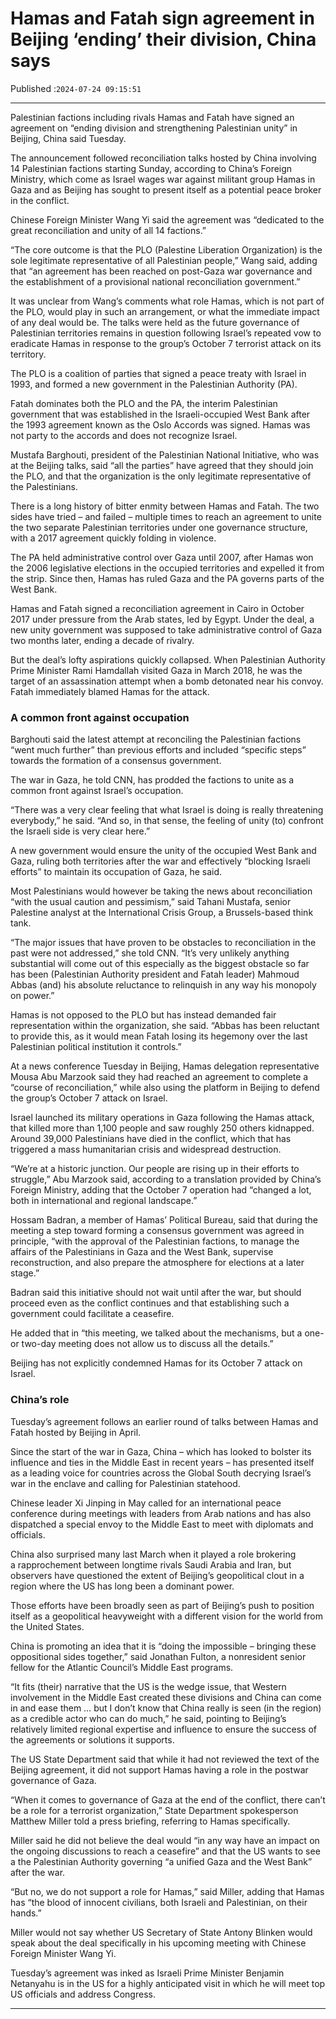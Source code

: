 # Hamas and Fatah sign agreement in Beijing ‘ending’ their division, China says

Published :`2024-07-24 09:15:51`

---

Palestinian factions including rivals Hamas and Fatah have signed an agreement on “ending division and strengthening Palestinian unity” in Beijing, China said Tuesday.

The announcement followed reconciliation talks hosted by China involving 14 Palestinian factions starting Sunday, according to China’s Foreign Ministry, which come as Israel wages war against militant group Hamas in Gaza and as Beijing has sought to present itself as a potential peace broker in the conflict.

Chinese Foreign Minister Wang Yi said the agreement was “dedicated to the great reconciliation and unity of all 14 factions.”

“The core outcome is that the PLO (Palestine Liberation Organization) is the sole legitimate representative of all Palestinian people,” Wang said, adding that “an agreement has been reached on post-Gaza war governance and the establishment of a provisional national reconciliation government.”

It was unclear from Wang’s comments what role Hamas, which is not part of the PLO, would play in such an arrangement, or what the immediate impact of any deal would be. The talks were held as the future governance of Palestinian territories remains in question following Israel’s repeated vow to eradicate Hamas in response to the group’s October 7 terrorist attack on its territory.

The PLO is a coalition of parties that signed a peace treaty with Israel in 1993, and formed a new government in the Palestinian Authority (PA).

Fatah dominates both the PLO and the PA, the interim Palestinian government that was established in the Israeli-occupied West Bank after the 1993 agreement known as the Oslo Accords was signed. Hamas was not party to the accords and does not recognize Israel.

Mustafa Barghouti, president of the Palestinian National Initiative, who was at the Beijing talks, said “all the parties” have agreed that they should join the PLO, and that the organization is the only legitimate representative of the Palestinians.

There is a long history of bitter enmity between Hamas and Fatah. The two sides have tried – and failed – multiple times to reach an agreement to unite the two separate Palestinian territories under one governance structure, with a 2017 agreement quickly folding in violence.

The PA held administrative control over Gaza until 2007, after Hamas won the 2006 legislative elections in the occupied territories and expelled it from the strip. Since then, Hamas has ruled Gaza and the PA governs parts of the West Bank.

Hamas and Fatah signed a reconciliation agreement in Cairo in October 2017 under pressure from the Arab states, led by Egypt. Under the deal, a new unity government was supposed to take administrative control of Gaza two months later, ending a decade of rivalry.

But the deal’s lofty aspirations quickly collapsed. When Palestinian Authority Prime Minister Rami Hamdallah visited Gaza in March 2018, he was the target of an assassination attempt when a bomb detonated near his convoy. Fatah immediately blamed Hamas for the attack.

### A common front against occupation

Barghouti said the latest attempt at reconciling the Palestinian factions “went much further” than previous efforts and included “specific steps” towards the formation of a consensus government.

The war in Gaza, he told CNN, has prodded the factions to unite as a common front against Israel’s occupation.

“There was a very clear feeling that what Israel is doing is really threatening everybody,” he said. “And so, in that sense, the feeling of unity (to) confront the Israeli side is very clear here.”

A new government would ensure the unity of the occupied West Bank and Gaza, ruling both territories after the war and effectively “blocking Israeli efforts” to maintain its occupation of Gaza, he said.

Most Palestinians would however be taking the news about reconciliation “with the usual caution and pessimism,” said Tahani Mustafa, senior Palestine analyst at the International Crisis Group, a Brussels-based think tank.

“The major issues that have proven to be obstacles to reconciliation in the past were not addressed,” she told CNN. “It’s very unlikely anything substantial will come out of this especially as the biggest obstacle so far has been (Palestinian Authority president and Fatah leader) Mahmoud Abbas (and) his absolute reluctance to relinquish in any way his monopoly on power.”

Hamas is not opposed to the PLO but has instead demanded fair representation within the organization, she said. “Abbas has been reluctant to provide this, as it would mean Fatah losing its hegemony over the last Palestinian political institution it controls.”

At a news conference Tuesday in Beijing, Hamas delegation representative Mousa Abu Marzook said they had reached an agreement to complete a “course of reconciliation,” while also using the platform in Beijing to defend the group’s October 7 attack on Israel.

Israel launched its military operations in Gaza following the Hamas attack, that killed more than 1,100 people and saw roughly 250 others kidnapped. Around 39,000 Palestinians have died in the conflict, which that has triggered a mass humanitarian crisis and widespread destruction.

“We’re at a historic junction. Our people are rising up in their efforts to struggle,” Abu Marzook said, according to a translation provided by China’s Foreign Ministry, adding that the October 7 operation had “changed a lot, both in international and regional landscape.”

Hossam Badran, a member of Hamas’ Political Bureau, said that during the meeting a step toward forming a consensus government was agreed in principle, “with the approval of the Palestinian factions, to manage the affairs of the Palestinians in Gaza and the West Bank, supervise reconstruction, and also prepare the atmosphere for elections at a later stage.”

Badran said this initiative should not wait until after the war, but should proceed even as the conflict continues and that establishing such a government could facilitate a ceasefire.

He added that in “this meeting, we talked about the mechanisms, but a one- or two-day meeting does not allow us to discuss all the details.”

Beijing has not explicitly condemned Hamas for its October 7 attack on Israel.

### China’s role

Tuesday’s agreement follows an earlier round of talks between Hamas and Fatah hosted by Beijing in April.

Since the start of the war in Gaza, China – which has looked to bolster its influence and ties in the Middle East in recent years – has presented itself as a leading voice for countries across the Global South decrying Israel’s war in the enclave and calling for Palestinian statehood.

Chinese leader Xi Jinping in May called for an international peace conference during meetings with leaders from Arab nations and has also dispatched a special envoy to the Middle East to meet with diplomats and officials.

China also surprised many last March when it played a role brokering a rapprochement between longtime rivals Saudi Arabia and Iran, but observers have questioned the extent of Beijing’s geopolitical clout in a region where the US has long been a dominant power.

Those efforts have been broadly seen as part of Beijing’s push to position itself as a geopolitical heavyweight with a different vision for the world from the United States.

China is promoting an idea that it is “doing the impossible – bringing these oppositional sides together,” said Jonathan Fulton, a nonresident senior fellow for the Atlantic Council’s Middle East programs.

“It fits (their) narrative that the US is the wedge issue, that Western involvement in the Middle East created these divisions and China can come in and ease them … but I don’t know that China really is seen (in the region) as a credible actor who can do much,” he said, pointing to Beijing’s relatively limited regional expertise and influence to ensure the success of the agreements or solutions it supports.

The US State Department said that while it had not reviewed the text of the Beijing agreement, it did not support Hamas having a role in the postwar governance of Gaza.

“When it comes to governance of Gaza at the end of the conflict, there can’t be a role for a terrorist organization,” State Department spokesperson Matthew Miller told a press briefing, referring to Hamas specifically.

Miller said he did not believe the deal would “in any way have an impact on the ongoing discussions to reach a ceasefire” and that the US wants to see a the Palestinian Authority governing “a unified Gaza and the West Bank” after the war.

“But no, we do not support a role for Hamas,” said Miller, adding that Hamas has “the blood of innocent civilians, both Israeli and Palestinian, on their hands.”

Miller would not say whether US Secretary of State Antony Blinken would speak about the deal specifically in his upcoming meeting with Chinese Foreign Minister Wang Yi.

Tuesday’s agreement was inked as Israeli Prime Minister Benjamin Netanyahu is in the US for a highly anticipated visit in which he will meet top US officials and address Congress.

---

